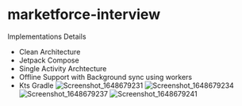 # marketforce-interview

Implementations Details

- Clean Architecture
- Jetpack Compose
- Single Activity Archtecture
- Offline Support with Background sync using workers
- Kts Gradle
![Screenshot_1648679231](https://user-images.githubusercontent.com/48127994/160942456-0e6cf2c1-30f8-45f4-a030-4dbb2d2f761f.png)
![Screenshot_1648679234](https://user-images.githubusercontent.com/48127994/160942463-b0f23504-d7a7-498e-82d1-b1380c930a09.png)
![Screenshot_1648679237](https://user-images.githubusercontent.com/48127994/160942471-8b194250-009f-44a6-96e8-c8f390da7e65.png)
![Screenshot_1648679241](https://user-images.githubusercontent.com/48127994/160942476-fc7d7cf7-ad59-49a4-826d-425c881e7fdf.png)
